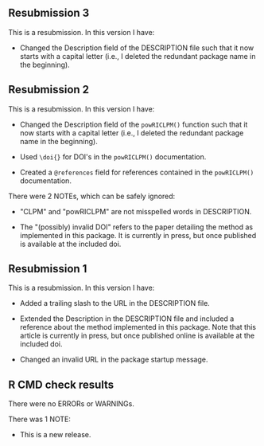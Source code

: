 ## Resubmission 3
This is a resubmission. In this version I have:

* Changed the Description field of the DESCRIPTION file such that it now starts with a capital letter (i.e., I deleted the redundant package name in the beginning).


## Resubmission 2
This is a resubmission. In this version I have:

* Changed the Description field of the `powRICLPM()` function such that it now starts with a capital letter (i.e., I deleted the redundant package name in the beginning).

* Used `\doi{}` for DOI's in the `powRICLPM()` documentation. 

* Created a `@references` field for references contained in the `powRICLPM()` documentation.

There were 2 NOTEs, which can be safely ignored:

* "CLPM" and "powRICLPM" are not misspelled words in DESCRIPTION.

* The "(possibly) invalid DOI" refers to the paper detailing the method as implemented in this package. It is currently in press, but once published is available at the included doi.

## Resubmission 1
This is a resubmission. In this version I have:

* Added a trailing slash to the URL in the DESCRIPTION file.

* Extended the Description in the DESCRIPTION file and included a reference about the method implemented in this package. Note that this article is currently in press, but once published online is available at the included doi. 

* Changed an invalid URL in the package startup message.

## R CMD check results
There were no ERRORs or WARNINGs. 

There was 1 NOTE:

* This is a new release.

